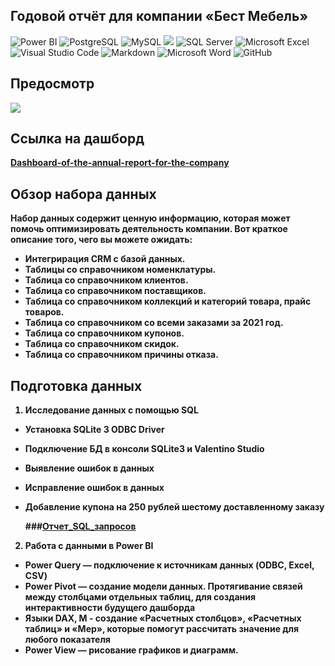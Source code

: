 ## Годовой отчёт для компании «Бест Мебель»


![Power BI](https://img.shields.io/badge/power_bi-F2C811?style=for-the-badge&logo=powerbi&logoColor=black)
![PostgreSQL](https://img.shields.io/badge/PostgreSQL-316192?style=for-the-badge&logo=postgresql&logoColor=white)
![MySQL](https://img.shields.io/badge/mysql-4479A1.svg?style=for-the-badge&logo=mysql&logoColor=white)
![](https://img.shields.io/badge/SQLite-07405E?style=for-the-badge&logo=sqlite&logoColor=white)
![SQL Server](https://img.shields.io/badge/Microsoft_SQL_Server-CC2927?style=for-the-badge&logo=microsoft-sql-server&logoColor=white)
![Microsoft Excel](https://img.shields.io/badge/Microsoft_Excel-217346?style=for-the-badge&logo=microsoft-excel&logoColor=white)
![Visual Studio Code](https://img.shields.io/badge/Visual%20Studio%20Code-0078d7.svg?style=for-the-badge&logo=visual-studio-code&logoColor=white)
![Markdown](https://img.shields.io/badge/markdown-%23000000.svg?style=for-the-badge&logo=markdown&logoColor=white)
![Microsoft Word](https://img.shields.io/badge/Microsoft_Word-2B579A?style=for-the-badge&logo=microsoft-word&logoColor=white)
![GitHub](https://img.shields.io/badge/github-%23121011.svg?style=for-the-badge&logo=github&logoColor=white)

## Предосмотр
![](https://github.com/Nadezhda2024/-/blob/main/%D0%BF%D1%80%D0%B5%D0%B4%D0%BE%D1%81%D0%BC%D0%BE%D1%82%D1%80-%D0%B3%D0%BE%D0%B4%D0%BE%D0%B2%D0%BE%D0%B9-%D0%BE%D1%82%D1%87%D0%B5%D1%82%20%D0%B3%D0%B8%D1%84%D0%BA%D0%B0.gif)
## Ссылка на дашборд
<b>[Dashboard-of-the-annual-report-for-the-company](https://app.powerbi.com/links/rQo8bNyIV2?ctid=b820ef4f-c5fc-4e01-b3e4-6d2ad14931c8&pbi_source=linkShare)

## Обзор набора данных

Набор данных содержит ценную информацию, которая может помочь оптимизировать деятельность компании. Вот краткое описание того, чего вы можете ожидать:
- Интегрирация CRM с базой данных.
- Таблицы со справочником номенклатуры.
- Таблица со справочником клиентов.
- Таблица со справочником поставщиков.
- Таблица со справочником коллекций и категорий товара, прайс товаров.
- Таблица со справочником со всеми заказами за 2021 год.
- Таблица со справочником купонов.
- Таблица со справочником скидок.
- Таблица со справочником причины отказа.

## Подготовка данных

1. **Исследование данных с помощью SQL**
  - Установка SQLite 3 ODBC Driver
  - Подключение БД в консоли SQLite3 и Valentino Studio
  - Выявление ошибок в данных
  - Исправление ошибок в данных
  - Добавление купона на 250 рублей шестому доставленному заказу

    ###[Отчет_SQL_запросов](https://github.com/Nadezhda2024/Dashboard-of-the-annual-report-for-the-company/blob/main/%D0%9E%D1%82%D1%87%D0%B5%D1%82-SQL-%D0%B7%D0%B0%D0%BF%D1%80%D0%BE%D1%81%D0%BE%D0%B2.pdf)

2. **Работа с данными в Power BI**
  - Power Query — подключение к источникам данных (ODBC, Excel, CSV)
  - Power Pivot — создание модели данных. Протягивание связей между столбцами отдельных таблиц, для создания интерактивности будущего дашборда
  - Языки DAX, М - создание «Расчетных столбцов», «Расчетных таблиц» и «Мер», которые помогут рассчитать значение для любого показателя
  - Power View — рисование графиков и диаграмм.





